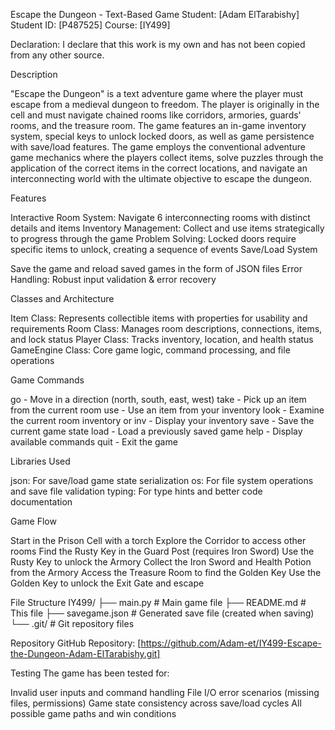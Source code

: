 Escape the Dungeon - Text-Based Game
Student: [Adam ElTarabishy]
Student ID: [P487525]
Course: [IY499]

Declaration: I declare that this work is my own and has not been copied from any other source.

Description

"Escape the Dungeon" is a text adventure game where the player must escape from a medieval dungeon to freedom. The player is originally in the cell and must navigate chained rooms like corridors, armories, guards' rooms, and the treasure room. The game features an in-game inventory system, special keys to unlock locked doors, as well as game persistence with save/load features.
The game employs the conventional adventure game mechanics where the players collect items, solve puzzles through the application of the correct items in the correct locations, and navigate an interconnecting world with the ultimate objective to escape the dungeon.

Features

Interactive Room System: Navigate 6 interconnecting rooms with distinct details and items
Inventory Management: Collect and use items strategically to progress through the game
Problem Solving: Locked doors require specific items to unlock, creating a sequence of events
Save/Load System


Save the game and reload saved games in the form of JSON files
Error Handling: Robust input validation & error recovery

Classes and Architecture

Item Class: Represents collectible items with properties for usability and requirements
Room Class: Manages room descriptions, connections, items, and lock status
Player Class: Tracks inventory, location, and health status
GameEngine Class: Core game logic, command processing, and file operations


Game Commands

go <direction> - Move in a direction (north, south, east, west)
take <item> - Pick up an item from the current room
use <item> - Use an item from your inventory
look - Examine the current room
inventory or inv - Display your inventory
save - Save the current game state
load - Load a previously saved game
help - Display available commands
quit - Exit the game

Libraries Used

json: For save/load game state serialization
os: For file system operations and save file validation
typing: For type hints and better code documentation

Game Flow

Start in the Prison Cell with a torch
Explore the Corridor to access other rooms
Find the Rusty Key in the Guard Post (requires Iron Sword)
Use the Rusty Key to unlock the Armory
Collect the Iron Sword and Health Potion from the Armory
Access the Treasure Room to find the Golden Key
Use the Golden Key to unlock the Exit Gate and escape

File Structure
IY499/
├── main.py             # Main game file
├── README.md           # This file
├── savegame.json       # Generated save file (created when saving)
└── .git/               # Git repository files

Repository
GitHub Repository: [https://github.com/Adam-et/IY499-Escape-the-Dungeon-Adam-ElTarabishy.git]

Testing
The game has been tested for:

Invalid user inputs and command handling
File I/O error scenarios (missing files, permissions)
Game state consistency across save/load cycles
All possible game paths and win conditions
